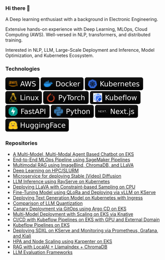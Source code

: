 ### Hi there 👋
A Deep learning enthusiast with a background in Electronic Engineering.


Extensive hands-on experience with Deep Learning, MLOps, Cloud Computing (AWS). Well-versed in NLP, transformers, and distributed training.

Interested in NLP, LLM, Large-Scale Deployment and Inference, Model Optimization, and Kubernetes Ecosystem.

### Technologies

![AWS](https://github.com/mmgxa/mmgxa/raw/main/images/AWS.svg)
![Docker](https://github.com/mmgxa/mmgxa/raw/main/images/Docker.svg)
![Kubernetes](https://github.com/mmgxa/mmgxa/raw/main/images/Kubernetes.svg)
![Linux](https://github.com/mmgxa/mmgxa/raw/main/images/Linux.svg)
![PyTorch](https://github.com/mmgxa/mmgxa/raw/main/images/PyTorch.svg)
![KubeFlow](https://github.com/mmgxa/mmgxa/raw/main/images/Kubeflow.svg)
![FastAPI](https://github.com/mmgxa/mmgxa/raw/main/images/FastAPI.svg)
![Python](https://github.com/mmgxa/mmgxa/raw/main/images/Python.svg)
![Nextjs](https://github.com/mmgxa/mmgxa/raw/main/images/Next.svg)
![HuggingFace](https://github.com/mmgxa/mmgxa/raw/main/images/HuggingFace1.svg)


### Repositories
- [A Multi-Model, Multi-Modal Agent Based Chatbot on EKS](https://github.com/mmgxa/llm_lmm_chatbot)
- [End-to-End MLOps Pipeline using SageMaker Pipelines](https://github.com/mmgxa/mlops_sagemaker)
- [Multimodal RAG using ImageBind, ChromaDB, and LLaVA](https://github.com/mmgxa/multimodal_rag)
- [Deep Learning on HPC/SLURM](https://github.com/mmgxa/dl_slurm)
- [Microservice for deploying Stable (Video) Diffusion](https://github.com/mmgxa/micro_svd)
- [LLM Inference using RayServe on Kubernetes](https://github.com/mmgxa/rayserve)
- [Deploying LLaVA with Constraint-based Sampling on CPU](https://github.com/mmgxa/llava_llama_gbnf)
- [Fine-Tuning Model using QLoRa and Deploying via vLLM on KServe](https://github.com/mmgxa/chat_llm_ft_kserve)
- [Deploying Text Generation Model on Kubernetes with Ingress](https://github.com/mmgxa/llm_deploy_k8s)
- [Comparison of LLM Quantization](https://github.com/mmgxa/llm_quant)
- [Canary Deployment via GitOps using Argo CD on EKS](https://github.com/mmgxa/gitops_eks)
- [Multi-Model Deployment with Scaling on EKS via Knative](https://github.com/mmgxa/eks_multi_scale)
- [CI/CD with Kubeflow Pipelines on EKS with GPU and External Domain](https://github.com/mmgxa/kubeflow_cicd_eks)
- [Kubeflow Pipelines on EKS](https://github.com/mmgxa/kubeflow_eks)
- [Deploying SDXL on KServe and Monitoring via Prometheus, Grafana, and Kiali](https://github.com/mmgxa/istio_kserve)
- [HPA and Node Scaling using Karpenter on EKS](https://github.com/mmgxa/eks_autoscale)
- [RAG with LocalAI + LlamaIndex + ChromaDB](https://github.com/mmgxa/llamaindex_rag)
- [LLM Evaluation Frameworks](https://github.com/mmgxa/llm_eval)
<!--
**mmgxa/mmgxa** is a ✨ _special_ ✨ repository because its `README.md` (this file) appears on your GitHub profile.

Here are some ideas to get you started:

- 🔭 I’m currently working on ...
- 🌱 I’m currently learning ...
- 👯 I’m looking to collaborate on ...
- 🤔 I’m looking for help with ...
- 💬 Ask me about ...
- 📫 How to reach me: ...
- 😄 Pronouns: ...
- ⚡ Fun fact: ...
-->

